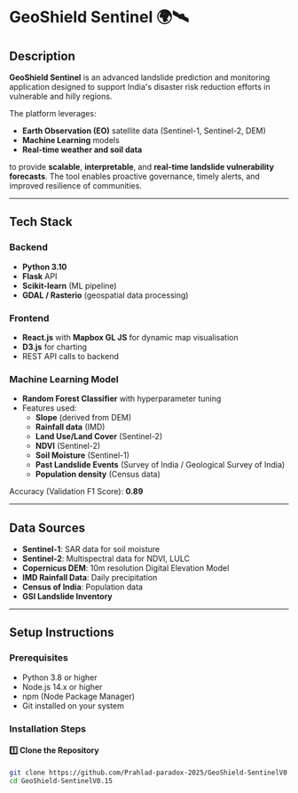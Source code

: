 # GeoShield Sentinel 🌍🛰️

## Description
**GeoShield Sentinel** is an advanced landslide prediction and monitoring application designed to support India's disaster risk reduction efforts in vulnerable and hilly regions.

The platform leverages:
- **Earth Observation (EO)** satellite data (Sentinel-1, Sentinel-2, DEM)
- **Machine Learning** models
- **Real-time weather and soil data**

to provide **scalable**, **interpretable**, and **real-time landslide vulnerability forecasts**. The tool enables proactive governance, timely alerts, and improved resilience of communities.

---

## Tech Stack

### Backend
- **Python 3.10**
- **Flask** API
- **Scikit-learn** (ML pipeline)
- **GDAL / Rasterio** (geospatial data processing)

### Frontend
- **React.js** with **Mapbox GL JS** for dynamic map visualisation
- **D3.js** for charting
- REST API calls to backend

### Machine Learning Model
- **Random Forest Classifier** with hyperparameter tuning
- Features used:
  - **Slope** (derived from DEM)
  - **Rainfall data** (IMD)
  - **Land Use/Land Cover** (Sentinel-2)
  - **NDVI** (Sentinel-2)
  - **Soil Moisture** (Sentinel-1)
  - **Past Landslide Events** (Survey of India / Geological Survey of India)
  - **Population density** (Census data)
  
Accuracy (Validation F1 Score): **0.89**

---

## Data Sources

- **Sentinel-1**: SAR data for soil moisture  
- **Sentinel-2**: Multispectral data for NDVI, LULC  
- **Copernicus DEM**: 10m resolution Digital Elevation Model  
- **IMD Rainfall Data**: Daily precipitation  
- **Census of India**: Population data  
- **GSI Landslide Inventory**  

---

## Setup Instructions

### Prerequisites
- Python 3.8 or higher
- Node.js 14.x or higher
- npm (Node Package Manager)
- Git installed on your system

### Installation Steps

#### 1️⃣ Clone the Repository
```bash
git clone https://github.com/Prahlad-paradox-2025/GeoShield-SentinelV0.15.git
cd GeoShield-SentinelV0.15